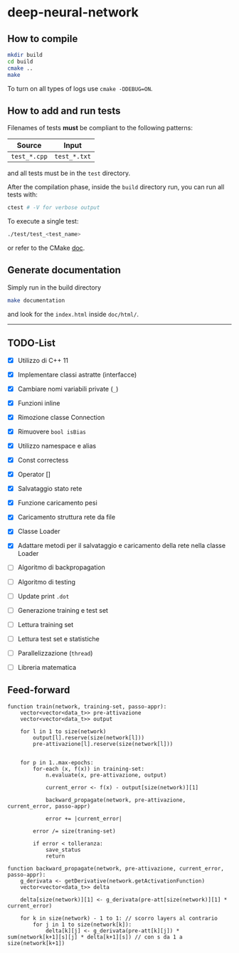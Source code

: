 # deep-neural-network

## How to compile

```bash
mkdir build
cd build
cmake ..
make
```

To turn on all types of logs use `cmake -DDEBUG=ON`.

## How to add and run tests

Filenames of tests **must** be compliant to the following patterns:

| Source | Input |
| ------------- | -------------- |
| `test_*.cpp` | `test_*.txt` |

and all tests must be in the `test` directory.

After the compilation phase, inside the `build` directory run, you can run all tests with:

```bash
ctest # -V for verbose output
```

To execute a single test: 

```bash
./test/test_<test_name>
```

or refer to the CMake [doc](https://cmake.org/cmake/help/book/mastering-cmake/chapter/Testing%20With%20CMake%20and%20CTest.html#testing-using-ctest).

## Generate documentation

Simply run in the build directory

```bash
make documentation
```

and look for the `index.html` inside `doc/html/`.

---

## TODO-List

- [x] Utilizzo di C++ 11
- [x] Implementare classi astratte (interfacce)
- [x] Cambiare nomi variabili private (`_`)
- [x] Funzioni inline
- [x] Rimozione classe Connection
- [x] Rimuovere `bool isBias`
- [x] Utilizzo namespace e alias
- [x] Const correctess 
- [x] Operator []
- [x] Salvataggio stato rete
- [x] Funzione caricamento pesi
- [x] Caricamento struttura rete da file
- [x] Classe Loader
- [x] Adattare metodi per il salvataggio e caricamento della rete nella classe Loader
- [ ] Algoritmo di backpropagation
- [ ] Algoritmo di testing
- [ ] Update print `.dot`
- [ ] Generazione training e test set
- [ ] Lettura training set
- [ ] Lettura test set e statistiche
- [ ] Parallelizzazione (`thread`)
- [ ] Libreria matematica


## Feed-forward
```
function train(network, training-set, passo-appr):
	vector<vector<data_t>> pre-attivazione 
	vector<vector<data_t>> output
	
	for l in 1 to size(network)
		output[l].reserve(size(network[l]))
		pre-attivazione[l].reserve(size(network[l]))


	for p in 1..max-epochs:
		for-each (x, f(x)) in training-set:
			n.evaluate(x, pre-attivazione, output)
			
			current_error <- f(x) - output[size(network)][1]
			
			backward_propagate(network, pre-attivazione, current_error, passo-appr)
			
			error += |current_error|

		error /= size(traning-set)

		if error < tolleranza:
			save_status
			return

function backward_propagate(network, pre-attivazione, current_error, passo-appr):
	g_derivata <- getDerivative(network.getActivationFunction)
	vector<vector<data_t>> delta
	
	delta[size(network)][1] <- g_derivata(pre-att[size(network)][1] * current_error)

	for k in size(network) - 1 to 1: // scorro layers al contrario
		for j in 1 to size(network[k]):
			delta[k][j] <- g_derivata(pre-att[k][j]) * sum(network[k+1][s][j] * delta[k+1][s]) // con s da 1 a size(network[k+1])

```